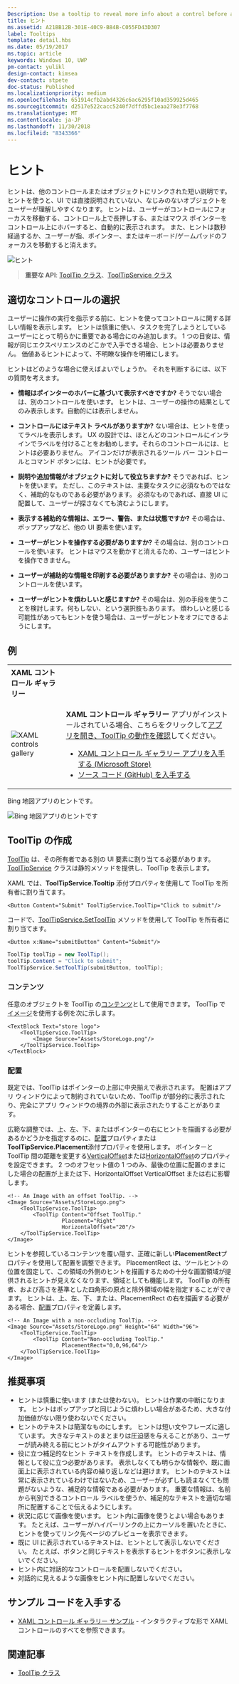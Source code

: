 ```yaml
---
Description: Use a tooltip to reveal more info about a control before asking the user to perform an action.
title: ヒント
ms.assetid: A21BB12B-301E-40C9-B84B-C055FD43D307
label: Tooltips
template: detail.hbs
ms.date: 05/19/2017
ms.topic: article
keywords: Windows 10, UWP
pm-contact: yulikl
design-contact: kimsea
dev-contact: stpete
doc-status: Published
ms.localizationpriority: medium
ms.openlocfilehash: 651914cfb2abd4326c6ac6295f10ad359925d465
ms.sourcegitcommit: d2517e522cacc5240f7dffd5bc1eaa278e3f7768
ms.translationtype: MT
ms.contentlocale: ja-JP
ms.lasthandoff: 11/30/2018
ms.locfileid: "8343366"
---
```

# <a name="tooltips"></a>ヒント

ヒントは、他のコントロールまたはオブジェクトにリンクされた短い説明です。 ヒントを使うと、UI では直接説明されていない、なじみのないオブジェクトをユーザーが理解しやすくなります。 ヒントは、ユーザーがコントロールにフォーカスを移動する、コントロール上で長押しする、またはマウス ポインターをコントロール上にホバーすると、自動的に表示されます。 また、ヒントは数秒経過するか、ユーザーが指、ポインター、またはキーボード/ゲームパッドのフォーカスを移動すると消えます。

![ヒント](images/controls/tool-tip.png)

> **重要な API**: [ToolTip クラス](/uwp/api/Windows.UI.Xaml.Controls.ToolTip)、[ToolTipService クラス](https://msdn.microsoft.com/library/windows/apps/windows.ui.xaml.controls.tooltipservice)

## <a name="is-this-the-right-control"></a>適切なコントロールの選択

ユーザーに操作の実行を指示する前に、ヒントを使ってコントロールに関する詳しい情報を表示します。 ヒントは慎重に使い、タスクを完了しようとしているユーザーにとって明らかに重要である場合にのみ追加します。 1 つの目安は、情報が同じエクスペリエンスのどこかで入手できる場合、ヒントは必要ありません。 価値あるヒントによって、不明瞭な操作を明確にします。

ヒントはどのような場合に使えばよいでしょうか。 それを判断するには、以下の質問を考えます。

- **情報はポインターのホバーに基づいて表示すべきですか?**
    そうでない場合は、別のコントロールを使います。 ヒントは、ユーザーの操作の結果としてのみ表示します。自動的には表示しません。

- **コントロールにはテキスト ラベルがありますか?**
    ない場合は、ヒントを使ってラベルを表示します。 UX の設計では、ほとんどのコントロールにインラインでラベルを付けることをお勧めします。それらのコントロールには、ヒントは必要ありません。 アイコンだけが表示されるツール バー コントロールとコマンド ボタンには、ヒントが必要です。

- **説明や追加情報がオブジェクトに対して役立ちますか?**
    そうであれば、ヒントを使います。 ただし、このテキストは、主要なタスクに必須なものではなく、補助的なものである必要があります。 必須なものであれば、直接 UI に配置して、ユーザーが探さなくても済むようにします。

- **表示する補助的な情報は、エラー、警告、または状態ですか?**
    その場合は、ポップアップなど、他の UI 要素を使います。

- **ユーザーがヒントを操作する必要がありますか?**
    その場合は、別のコントロールを使います。 ヒントはマウスを動かすと消えるため、ユーザーはヒントを操作できません。

- **ユーザーが補助的な情報を印刷する必要がありますか?**
    その場合は、別のコントロールを使います。

- **ユーザーがヒントを煩わしいと感じますか?**
    その場合は、別の手段を使うことを検討します。何もしない、という選択肢もあります。 煩わしいと感じる可能性があってもヒントを使う場合は、ユーザーがヒントをオフにできるようにします。

## <a name="example"></a>例

<table>
<th align="left">XAML コントロール ギャラリー<th>
<tr>
<td><img src="images/xaml-controls-gallery-sm.png" alt="XAML controls gallery"></img></td>
<td>
    <p><strong style="font-weight: semi-bold">XAML コントロール ギャラリー</strong> アプリがインストールされている場合、こちらをクリックして<a href="xamlcontrolsgallery:/item/ToolTip">アプリを開き、ToolTip の動作を確認</a>してください。</p>
    <ul>
    <li><a href="https://www.microsoft.com/store/productId/9MSVH128X2ZT">XAML コントロール ギャラリー アプリを入手する (Microsoft Store)</a></li>
    <li><a href="https://github.com/Microsoft/Windows-universal-samples/tree/master/Samples/XamlUIBasics">ソース コード (GitHub) を入手する</a></li>
    </ul>
</td>
</tr>
</table>

Bing 地図アプリのヒントです。

![Bing 地図アプリのヒントです](images/control-examples/tool-tip-maps.png)

## <a name="create-a-tooltip"></a>ToolTip の作成

[ToolTip](/uwp/api/Windows.UI.Xaml.Controls.ToolTip) は、その所有者である別の UI 要素に割り当てる必要があります。 [ToolTipService](/uwp/api/windows.ui.xaml.controls.tooltipservice) クラスは静的メソッドを提供し、ToolTip を表示します。

XAML では、**ToolTipService.Tooltip** 添付プロパティを使用して ToolTip を所有者に割り当てます。

```xaml
<Button Content="Submit" ToolTipService.ToolTip="Click to submit"/>
```

コードで、[ToolTipService.SetToolTip](/uwp/api/windows.ui.xaml.controls.tooltipservice.settooltip) メソッドを使用して ToolTip を所有者に割り当てます。

```xaml
<Button x:Name="submitButton" Content="Submit"/>
```

```csharp
ToolTip toolTip = new ToolTip();
toolTip.Content = "Click to submit";
ToolTipService.SetToolTip(submitButton, toolTip);
```

### <a name="content"></a>コンテンツ

任意のオブジェクトを ToolTip の[コンテンツ](/uwp/api/windows.ui.xaml.controls.contentcontrol.content)として使用できます。 ToolTip で[イメージ](/uwp/api/windows.ui.xaml.controls.image)を使用する例を次に示します。

```xaml
<TextBlock Text="store logo">
    <ToolTipService.ToolTip>
        <Image Source="Assets/StoreLogo.png"/>
    </ToolTipService.ToolTip>
</TextBlock>
```

### <a name="placement"></a>配置

既定では、ToolTip はポインターの上部に中央揃えで表示されます。 配置はアプリ ウィンドウによって制約されていないため、ToolTip が部分的に表示されたり、完全にアプリ ウィンドウの境界の外部に表示されたりすることがあります。

広範な調整では、上、左、下、またはポインターの右にヒントを描画する必要があるかどうかを指定するのに、[配置](/uwp/api/windows.ui.xaml.controls.tooltip.placement)プロパティまたは**ToolTipService.Placement**添付プロパティを使用します。 ポインターと ToolTip 間の距離を変更する[VerticalOffset](/uwp/api/windows.ui.xaml.controls.tooltip.verticaloffset)または[HorizontalOffset](/uwp/api/windows.ui.xaml.controls.tooltip.horizontaloffset)のプロパティを設定できます。 2 つのオフセット値の 1 つのみ、最後の位置に配置のままにした場合の配置が上または下、HorizontalOffset VerticalOffset または右に影響します。

```xaml
<!-- An Image with an offset ToolTip. -->
<Image Source="Assets/StoreLogo.png">
    <ToolTipService.ToolTip>
        <ToolTip Content="Offset ToolTip."
                 Placement="Right"
                 HorizontalOffset="20"/>
    </ToolTipService.ToolTip>
</Image>
```

ヒントを参照しているコンテンツを覆い隠す、正確に新しい**PlacementRect**プロパティを使用して配置を調整できます。 PlacementRect は、ツールヒントの位置を固定して、この領域の外側のヒントを描画するための十分な画面領域が提供されるヒントが見えなくなります、領域としても機能します。 ToolTip の所有者、および高さを基準とした四角形の原点と除外領域の幅を指定することができます。 ヒントは、上、左、下、または、PlacementRect の右を描画する必要がある場合、[配置](/uwp/api/windows.ui.xaml.controls.tooltip.placement)プロパティを定義します。 

```xaml
<!-- An Image with a non-occluding ToolTip. -->
<Image Source="Assets/StoreLogo.png" Height="64" Width="96">
    <ToolTipService.ToolTip>
        <ToolTip Content="Non-occluding ToolTip."
                 PlacementRect="0,0,96,64"/>
    </ToolTipService.ToolTip>
</Image>
```

## <a name="recommendations"></a>推奨事項

- ヒントは慎重に使います (または使わない)。 ヒントは作業の中断になります。 ヒントはポップアップと同じように煩わしい場合があるため、大きな付加価値がない限り使わないでください。
- ヒントのテキストは簡潔なものにします。 ヒントは短い文やフレーズに適しています。 大きなテキストのまとまりは圧迫感を与えることがあり、ユーザーが読み終える前にヒントがタイムアウトする可能性があります。
- 役に立つ補足的なヒント テキストを作成します。 ヒントのテキストは、情報として役に立つ必要があります。 表示しなくても明らかな情報や、既に画面上に表示されている内容の繰り返しなどは避けます。 ヒントのテキストは常に表示されているわけではないため、ユーザーが必ずしも読まなくても問題がないような、補足的な情報である必要があります。 重要な情報は、名前から判別できるコントロール ラベルを使うか、補足的なテキストを適切な場所に配置することで伝えるようにします。
- 状況に応じて画像を使います。 ヒント内に画像を使うとよい場合もあります。 たとえば、ユーザーがハイパーリンクの上にカーソルを置いたときに、ヒントを使ってリンク先ページのプレビューを表示できます。
- 既に UI に表示されているテキストは、ヒントとして表示しないでください。 たとえば、ボタンと同じテキストを表示するヒントをボタンに表示しないでください。
- ヒント内に対話的なコントロールを配置しないでください。
- 対話的に見えるような画像をヒント内に配置しないでください。

## <a name="get-the-sample-code"></a>サンプル コードを入手する

- [XAML コントロール ギャラリー サンプル](https://github.com/Microsoft/Windows-universal-samples/tree/master/Samples/XamlUIBasics) - インタラクティブな形で XAML コントロールのすべてを参照できます。

## <a name="related-articles"></a>関連記事

- [ToolTip クラス](https://msdn.microsoft.com/library/windows/apps/br227608)
